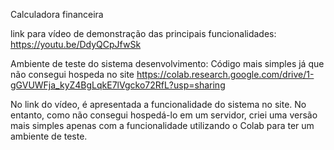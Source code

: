 Calculadora financeira 

link para vídeo de demonstração das principais funcionalidades: https://youtu.be/DdyQCpJfwSk

Ambiente de teste do sistema desenvolvimento: Código mais simples já que não consegui hospeda no site https://colab.research.google.com/drive/1-gGVUWFja_kyZ4BgLqkE7lVgcko72RfL?usp=sharing

No link do vídeo, é apresentada a funcionalidade do sistema no site. No entanto, como não consegui hospedá-lo em um servidor, criei uma versão mais simples apenas com a funcionalidade utilizando o Colab para ter um ambiente de teste. 
